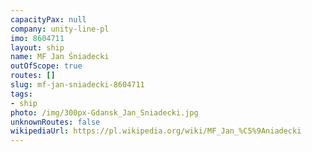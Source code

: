 ```yaml
---
capacityPax: null
company: unity-line-pl
imo: 8604711
layout: ship
name: MF Jan Śniadecki
outOfScope: true
routes: []
slug: mf-jan-sniadecki-8604711
tags:
- ship
photo: /img/300px-Gdansk_Jan_Sniadecki.jpg
unknownRoutes: false
wikipediaUrl: https://pl.wikipedia.org/wiki/MF_Jan_%C5%9Aniadecki
---
```

